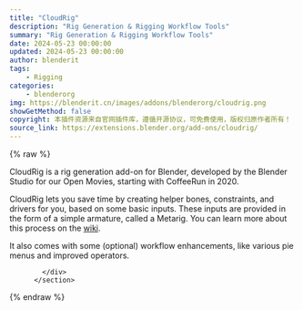 ```yaml
---
title: "CloudRig"
description: "Rig Generation & Rigging Workflow Tools"
summary: "Rig Generation & Rigging Workflow Tools"
date: 2024-05-23 00:00:00
updated: 2024-05-23 00:00:00
author: blenderit
tags: 
    - Rigging
categories:
    - blenderorg
img: https://blenderit.cn/images/addons/blenderorg/cloudrig.png
showGetMethod: false
copyright: 本插件资源来自官网插件库，遵循开源协议，可免费使用，版权归原作者所有！
source_link: https://extensions.blender.org/add-ons/cloudrig/
---
```


{% raw %}
<section id="about" class="mt-3">
            <div class="box style-rich-text">
              <p>CloudRig is a rig generation add-on for Blender, developed by the Blender Studio for our Open Movies, starting with CoffeeRun in 2020.</p>
<p>CloudRig lets you save time by creating helper bones, constraints, and drivers for you, based on some basic inputs. These inputs are provided in the form of a simple armature, called a Metarig. You can learn more about this process on the <a rel="nofollow noopener noreferrer external" target="_blank" href="https://projects.blender.org/Mets/CloudRig/wiki">wiki</a>.</p>
<p>It also comes with some (optional) workflow enhancements, like various pie menus and improved operators.</p>

            </div>
          </section>
<div style="display: none">blenderorg</div>
{% endraw %}
